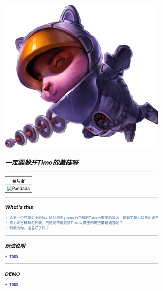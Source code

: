 ![Timo大魔王](https://github.com/mythg/fightToTimo/blob/master/designAssets/timo-618x576.png )

## _一定要躲开Timo的蘑菇呀_
***

|参与者|
|---
|![Pandada](https://img.shields.io/badge/Pandada-%E9%83%AD%E4%BA%86%E4%B8%AA%E6%B2%BB%E6%B5%A9-brightgreen)

***
### _What's this_

```diff
! 这是一个可爱的小游戏，峡谷风男yasuo为了躲避Timo大魔王的追击，跑到了无人知晓的迷宫。
! 作为峡谷精神的代表，究竟能不能逃脱Timo大魔王的魔法蘑菇迷宫呢？
! 聪明的你，准备好了吗？
```

***
### _玩法说明_

```diff
+ TODO
```    
    
***
### _DEMO_

```diff
+ TODO
```  

